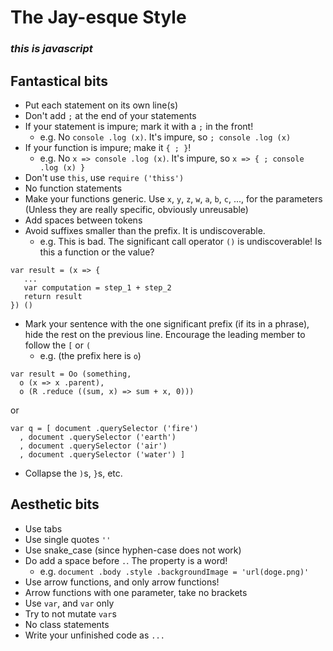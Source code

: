 # The Jay-esque Style

### *this is javascript*

## Fantastical bits
* Put each statement on its own line(s)
* Don't add `;` at the end of your statements
* If your statement is impure; mark it with a `;` in the front!
    * e.g. No `console .log (x)`. It's impure, so `; console .log (x)`
* If your function is impure; make it `{ ; }`!
    * e.g. No `x => console .log (x)`. It's impure, so `x => { ; console .log (x) }`
* Don't use `this`, use `require ('thiss')`
* No function statements
* Make your functions generic. Use `x`, `y`, `z`, `w`, `a`, `b`, `c`, ..., for the parameters (Unless they are really specific, obviously unreusable)
* Add spaces between tokens
* Avoid suffixes smaller than the prefix. It is undiscoverable.
    * e.g. This is bad. The significant call operator `()` is undiscoverable! Is this a function or the value?
```
var result = (x => {
   ...
   var computation = step_1 + step_2
   return result
}) ()
```
* Mark your sentence with the one significant prefix (if its in a phrase), hide the rest on the previous line. Encourage the leading member to follow the `[` or `(`
    * e.g. (the prefix here is `o`)
```
var result = Oo (something,
  o (x => x .parent),
  o (R .reduce ((sum, x) => sum + x, 0)))
```
or
```
var q = [ document .querySelector ('fire')
  , document .querySelector ('earth')
  , document .querySelector ('air')
  , document .querySelector ('water') ]
```
* Collapse the `)`s, `}`s, etc.

## Aesthetic bits
* Use tabs
* Use single quotes `''`
* Use snake_case (since hyphen-case does not work)
* Do add a space before `.`. The property is a word!
    * e.g. `document .body .style .backgroundImage = 'url(doge.png)'`
* Use arrow functions, and only arrow functions!
* Arrow functions with one parameter, take no brackets
* Use `var`, and `var` only
* Try to not mutate `var`s
* No class statements
* Write your unfinished code as `...`
